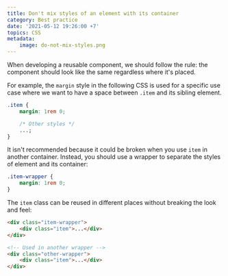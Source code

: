 ```yaml
---
title: Don't mix styles of an element with its container
category: Best practice
date: '2021-05-12 19:26:00 +7'
topics: CSS
metadata:
    image: do-not-mix-styles.png
---
```


When developing a reusable component, we should follow the rule: the component should look like the same regardless where it's placed.

For example, the `margin` style in the following CSS is used for a specific use case where we want to have a space between `.item` and its sibling element.

```css
.item {
    margin: 1rem 0;

    /* Other styles */
    ...;
}
```

It isn't recommended because it could be broken when you use `item` in another container. Instead, you should use a wrapper to separate the styles of element and its container:

```css
.item-wrapper {
    margin: 1rem 0;
}
```

The `item` class can be reused in different places without breaking the look and feel:

```html
<div class="item-wrapper">
    <div class="item">...</div>
</div>

<!-- Used in another wrapper -->
<div class="other-wrapper">
    <div class="item">...</div>
</div>
```
